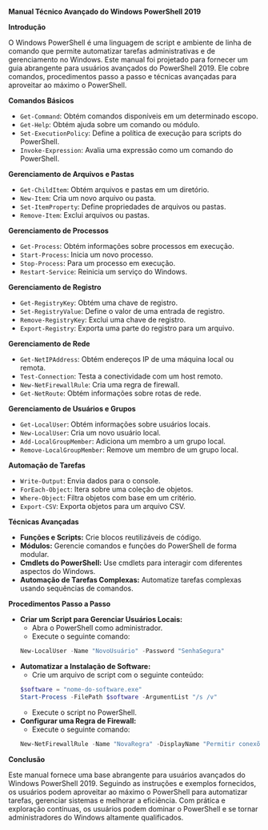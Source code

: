 **Manual Técnico Avançado do Windows PowerShell 2019**

**Introdução**

O Windows PowerShell é uma linguagem de script e ambiente de linha de comando que permite automatizar tarefas administrativas e de gerenciamento no Windows. Este manual foi projetado para fornecer um guia abrangente para usuários avançados do PowerShell 2019. Ele cobre comandos, procedimentos passo a passo e técnicas avançadas para aproveitar ao máximo o PowerShell.

**Comandos Básicos**

* `Get-Command`: Obtém comandos disponíveis em um determinado escopo.
* `Get-Help`: Obtém ajuda sobre um comando ou módulo.
* `Set-ExecutionPolicy`: Define a política de execução para scripts do PowerShell.
* `Invoke-Expression`: Avalia uma expressão como um comando do PowerShell.

**Gerenciamento de Arquivos e Pastas**

* `Get-ChildItem`: Obtém arquivos e pastas em um diretório.
* `New-Item`: Cria um novo arquivo ou pasta.
* `Set-ItemProperty`: Define propriedades de arquivos ou pastas.
* `Remove-Item`: Exclui arquivos ou pastas.

**Gerenciamento de Processos**

* `Get-Process`: Obtém informações sobre processos em execução.
* `Start-Process`: Inicia um novo processo.
* `Stop-Process`: Para um processo em execução.
* `Restart-Service`: Reinicia um serviço do Windows.

**Gerenciamento de Registro**

* `Get-RegistryKey`: Obtém uma chave de registro.
* `Set-RegistryValue`: Define o valor de uma entrada de registro.
* `Remove-RegistryKey`: Exclui uma chave de registro.
* `Export-Registry`: Exporta uma parte do registro para um arquivo.

**Gerenciamento de Rede**

* `Get-NetIPAddress`: Obtém endereços IP de uma máquina local ou remota.
* `Test-Connection`: Testa a conectividade com um host remoto.
* `New-NetFirewallRule`: Cria uma regra de firewall.
* `Get-NetRoute`: Obtém informações sobre rotas de rede.

**Gerenciamento de Usuários e Grupos**

* `Get-LocalUser`: Obtém informações sobre usuários locais.
* `New-LocalUser`: Cria um novo usuário local.
* `Add-LocalGroupMember`: Adiciona um membro a um grupo local.
* `Remove-LocalGroupMember`: Remove um membro de um grupo local.

**Automação de Tarefas**

* `Write-Output`: Envia dados para o console.
* `ForEach-Object`: Itera sobre uma coleção de objetos.
* `Where-Object`: Filtra objetos com base em um critério.
* `Export-CSV`: Exporta objetos para um arquivo CSV.

**Técnicas Avançadas**

* **Funções e Scripts:** Crie blocos reutilizáveis de código.
* **Módulos:** Gerencie comandos e funções do PowerShell de forma modular.
* **Cmdlets do PowerShell:** Use cmdlets para interagir com diferentes aspectos do Windows.
* **Automação de Tarefas Complexas:** Automatize tarefas complexas usando sequências de comandos.

**Procedimentos Passo a Passo**

* **Criar um Script para Gerenciar Usuários Locais:**
    * Abra o PowerShell como administrador.
    * Execute o seguinte comando:
    ```powershell
    New-LocalUser -Name "NovoUsuário" -Password "SenhaSegura"
    ```
* **Automatizar a Instalação de Software:**
    * Crie um arquivo de script com o seguinte conteúdo:
    ```powershell
    $software = "nome-do-software.exe"
    Start-Process -FilePath $software -ArgumentList "/s /v"
    ```
    * Execute o script no PowerShell.
* **Configurar uma Regra de Firewall:**
    * Execute o seguinte comando:
    ```powershell
    New-NetFirewallRule -Name "NovaRegra" -DisplayName "Permitir conexões porta 80" -Direction Inbound -LocalPort 80 -Action Allow
    ```

**Conclusão**

Este manual fornece uma base abrangente para usuários avançados do Windows PowerShell 2019. Seguindo as instruções e exemplos fornecidos, os usuários podem aproveitar ao máximo o PowerShell para automatizar tarefas, gerenciar sistemas e melhorar a eficiência. Com prática e exploração contínuas, os usuários podem dominar o PowerShell e se tornar administradores do Windows altamente qualificados.